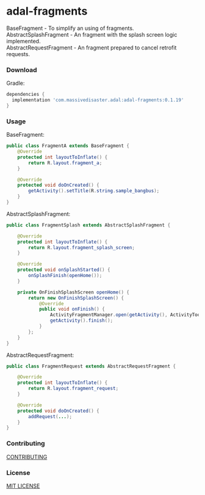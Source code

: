 # adal-fragments
BaseFragment - To simplify an using of fragments.  
AbstractSplashFragment - An fragment with the splash screen logic implemented.  
AbstractRequestFragment - An fragment prepared to cancel retrofit requests.

### Download

Gradle:

```gradle
dependencies {
  implementation 'com.massivedisaster.adal:adal-fragments:0.1.19'
}
```
### Usage

BaseFragment:
```java
public class FragmentA extends BaseFragment {
    @Override
    protected int layoutToInflate() {
        return R.layout.fragment_a;
    }

    @Override
    protected void doOnCreated() {
        getActivity().setTitle(R.string.sample_bangbus);
    }
}
```

AbstractSplashFragment:
```java
public class FragmentSplash extends AbstractSplashFragment {

    @Override
    protected int layoutToInflate() {
        return R.layout.fragment_splash_screen;
    }

    @Override
    protected void onSplashStarted() {
        onSplashFinish(openHome());
    }

    private OnFinishSplashScreen openHome() {
        return new OnFinishSplashScreen() {
            @Override
            public void onFinish() {
                ActivityFragmentManager.open(getActivity(), ActivityToolbar.class, FragmentHome.class);
                getActivity().finish();
            }
        };
    }
}

```

AbstractRequestFragment:
```java
public class FragmentRequest extends AbstractRequestFragment {

    @Override
    protected int layoutToInflate() {
        return R.layout.fragment_request;
    }

    @Override
    protected void doOnCreated() {
        addRequest(...);
    }
}

```

### Contributing
[CONTRIBUTING](../CONTRIBUTING.md)

### License
[MIT LICENSE](../LICENSE.md)
